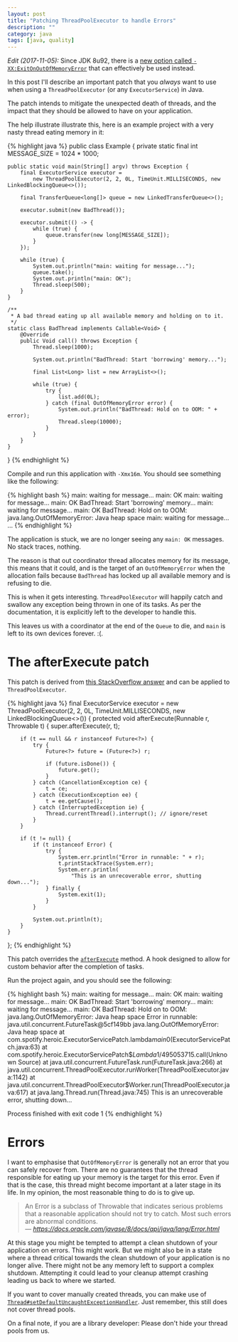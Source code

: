 ```yaml
---
layout: post
title: "Patching ThreadPoolExecutor to handle Errors"
description: ""
category: java
tags: [java, quality]
---
```


*Edit (2017-11-05):* Since JDK 8u92, there is a [new option called `-XX:ExitOnOutOfMemoryError`][ExitOnOutOfMemoryError] that can effectively be used instead.

[ExitOnOutOfMemoryError]: http://www.oracle.com/technetwork/java/javase/8u92-relnotes-2949471.html

In this post I'll describe an important patch that you _always_ want to use
when using a `ThreadPoolExecutor` (or any `ExecutorService`) in Java.

<!-- more -->

The patch intends to mitigate the unexpected death of threads, and the impact
that they should be allowed to have on your application.

The help illustrate illustrate this, here is an example project with a very
nasty thread eating memory in it:

{% highlight java %}
public class Example {
    private static final int MESSAGE_SIZE = 1024 * 1000;

    public static void main(String[] argv) throws Exception {
        final ExecutorService executor =
            new ThreadPoolExecutor(2, 2, 0L, TimeUnit.MILLISECONDS, new LinkedBlockingQueue<>());

        final TransferQueue<long[]> queue = new LinkedTransferQueue<>();

        executor.submit(new BadThread());

        executor.submit(() -> {
            while (true) {
                queue.transfer(new long[MESSAGE_SIZE]);
            }
        });

        while (true) {
            System.out.println("main: waiting for message...");
            queue.take();
            System.out.println("main: OK");
            Thread.sleep(500);
        }
    }

    /**
     * A bad thread eating up all available memory and holding on to it.
     */
    static class BadThread implements Callable<Void> {
        @Override
        public Void call() throws Exception {
            Thread.sleep(1000);

            System.out.println("BadThread: Start 'borrowing' memory...");

            final List<Long> list = new ArrayList<>();

            while (true) {
                try {
                    list.add(0L);
                } catch (final OutOfMemoryError error) {
                    System.out.println("BadThread: Hold on to OOM: " + error);
                    Thread.sleep(10000);
                }
            }
        }
    }
}
{% endhighlight %}

Compile and run this application with `-Xmx16m`.
You should see something like the following:

{% highlight bash %}
main: waiting for message...
main: OK
main: waiting for message...
main: OK
BadThread: Start 'borrowing' memory...
main: waiting for message...
main: OK
BadThread: Hold on to OOM: java.lang.OutOfMemoryError: Java heap space
main: waiting for message...
...
{% endhighlight %}

The application is stuck, we are no longer seeing any `main: OK` messages.
No stack traces, nothing.

The reason is that out coordinator thread allocates memory for its message,
this means that it could, and is the target of an `OutOfMemoryError` when the
allocation fails because `BadThread` has locked up all available memory and is
refusing to die.

This is when it gets interesting. `ThreadPoolExecutor` will happily catch and
swallow any exception being thrown in one of its tasks. As per the
documentation, it is explicitly left to the developer to handle this.

This leaves us with a coordinator at the end of the `Queue` to die, and `main`
is left to its own devices forever. :(.

# The afterExecute patch

This patch is derived from [this StackOverflow answer](http://stackoverflow.com/questions/2248131/handling-exceptions-from-java-executorservice-tasks) and can be applied to `ThreadPoolExecutor`.

{% highlight java %}
final ExecutorService executor = new ThreadPoolExecutor(2, 2, 0L, TimeUnit.MILLISECONDS, new LinkedBlockingQueue<>()) {
    protected void afterExecute(Runnable r, Throwable t) {
        super.afterExecute(r, t);

        if (t == null && r instanceof Future<?>) {
            try {
                Future<?> future = (Future<?>) r;

                if (future.isDone()) {
                    future.get();
                }
            } catch (CancellationException ce) {
                t = ce;
            } catch (ExecutionException ee) {
                t = ee.getCause();
            } catch (InterruptedException ie) {
                Thread.currentThread().interrupt(); // ignore/reset
            }
        }

        if (t != null) {
            if (t instanceof Error) {
                try {
                    System.err.println("Error in runnable: " + r);
                    t.printStackTrace(System.err);
                    System.err.println(
                        "This is an unrecoverable error, shutting down...");
                } finally {
                    System.exit(1);
                }
            }

            System.out.println(t);
        }
    }
};
{% endhighlight %}

This patch overrides the [`afterExecute`](https://docs.oracle.com/javase/8/docs/api/java/util/concurrent/ThreadPoolExecutor.html#afterExecute-java.lang.Runnable-java.lang.Throwable-)
 method. A hook designed to allow for custom behavior after the completion of
tasks.

Run the project again, and you should see the following:

{% highlight bash %}
main: waiting for message...
main: OK
main: waiting for message...
main: OK
BadThread: Start 'borrowing' memory...
main: waiting for message...
main: OK
BadThread: Hold on to OOM: java.lang.OutOfMemoryError: Java heap space
Error in runnable: java.util.concurrent.FutureTask@5cf149bb
java.lang.OutOfMemoryError: Java heap space
    at com.spotify.heroic.ExecutorServicePatch.lambda$main$0(ExecutorServicePatch.java:63)
    at com.spotify.heroic.ExecutorServicePatch$$Lambda$1/495053715.call(Unknown Source)
    at java.util.concurrent.FutureTask.run(FutureTask.java:266)
    at java.util.concurrent.ThreadPoolExecutor.runWorker(ThreadPoolExecutor.java:1142)
    at java.util.concurrent.ThreadPoolExecutor$Worker.run(ThreadPoolExecutor.java:617)
    at java.lang.Thread.run(Thread.java:745)
This is an unrecoverable error, shutting down...

Process finished with exit code 1
{% endhighlight %}

# Errors

I want to emphasise that `OutOfMemoryError` is generally not an error that you
can safely recover from. There are no guarantees that the thread responsible
for eating up your memory is the target for this error. Even if that is the
case, this thread might become important at a later stage in its life.
In my opinion, the most reasonable thing to do is to give up.

<blockquote>
  An Error is a subclass of Throwable that indicates serious problems that a
  reasonable application should not try to catch. Most such errors are abnormal
  conditions.
  <footer>
    &mdash;
    <cite><a href="https://docs.oracle.com/javase/8/docs/api/java/lang/Error.html">https://docs.oracle.com/javase/8/docs/api/java/lang/Error.html</a></cite>
  </footer>
</blockquote>

At this stage you might be tempted to attempt a clean shutdown of your
application on errors.
This might work. But we might also be in a state where a thread critical
towards the clean shutdown of your application is no longer alive.
There might not be any memory left to support a complex shutdown. Attempting it
could lead to your cleanup attempt crashing leading us back to where we
started.

If you want to cover manually created threads, you can make use of
[`Thread#setDefaultUncaughtExceptionHandler`](https://docs.oracle.com/javase/8/docs/api/java/lang/Thread.html#setDefaultUncaughtExceptionHandler-java.lang.Thread.UncaughtExceptionHandler-).
Just remember, this still does not cover thread pools.

On a final note, if you are a library developer: Please don't hide your thread
pools from us.

